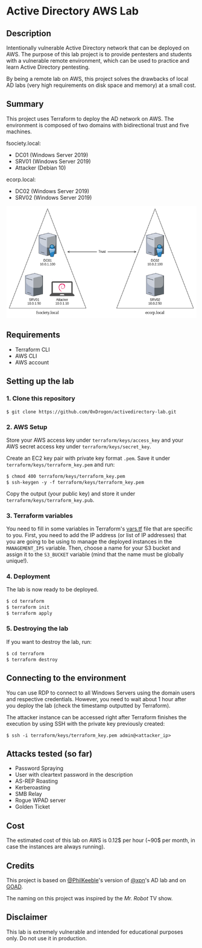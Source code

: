 # Active Directory AWS Lab


## Description

Intentionally vulnerable Active Directory network that can be deployed on AWS. The purpose of this lab project is to provide pentesters and students with a vulnerable remote environment, which can be used to practice and learn Active Directory pentesting.

By being a remote lab on AWS, this project solves the drawbacks of local AD labs (very high requirements on disk space and memory) at a small cost.


## Summary

This project uses Terraform to deploy the AD network on AWS. The environment is composed of two domains with bidirectional trust and five machines.

fsociety.local:
* DC01 (Windows Server 2019)
* SRV01 (Windows Server 2019)
* Attacker (Debian 10)

ecorp.local:
* DC02 (Windows Server 2019)
* SRV02 (Windows Server 2019)

![overview.png](./utils/overview.png)


## Requirements

* Terraform CLI
* AWS CLI
* AWS account


## Setting up the lab

### 1. Clone this repository

```
$ git clone https://github.com/0xDrogon/activedirectory-lab.git
```

### 2. AWS Setup

Store your AWS access key under `terraform/keys/access_key` and your AWS secret access key under `terraform/keys/secret_key`.

Create an EC2 key pair with private key format `.pem`. Save it under `terraform/keys/terraform_key.pem` and run:

```
$ chmod 400 terraform/keys/terraform_key.pem
$ ssh-keygen -y -f terraform/keys/terraform_key.pem
```

Copy the output (your public key) and store it under `terraform/keys/terraform_key.pub`.

### 3. Terraform variables

You need to fill in some variables in Terraform's [vars.tf](./terraform/vars.tf) file that are specific to you. First, you need to add the IP address (or list of IP addresses) that you are going to be using to manage the deployed instances in the `MANAGEMENT_IPS` variable. Then, choose a name for your S3 bucket and assign it to the `S3_BUCKET` variable (mind that the name must be globally unique!).

### 4. Deployment

The lab is now ready to be deployed.

```
$ cd terraform
$ terraform init
$ terraform apply
```

### 5. Destroying the lab

If you want to destroy the lab, run:

```
$ cd terraform
$ terraform destroy
```


## Connecting to the environment

You can use RDP to connect to all Windows Servers using the domain users and respective credentials. However, you need to wait about 1 hour after you deploy the lab (check the timestamp outputted by Terraform).

The attacker instance can be accessed right after Terraform finishes the execution by using SSH with the private key previously created:

```
$ ssh -i terraform/keys/terraform_key.pem admin@<attacker_ip>
```


## Attacks tested (so far)

* Password Spraying
* User with cleartext password in the description
* AS-REP Roasting
* Kerberoasting 
* SMB Relay
* Rogue WPAD server
* Golden Ticket


## Cost

The estimated cost of this lab on AWS is 0.12$ per hour (~90$ per month, in case the instances are always running).


## Credits

This project is based on [@PhilKeeble](https://github.com/PhilKeeble/AWS-RedTeam-ADLab)'s version of [@xpn](https://github.com/xpn/DemoLab)'s AD lab and on [GOAD](https://github.com/Orange-Cyberdefense/GOAD).

The naming on this project was inspired by the *Mr. Robot* TV show.


## Disclaimer

This lab is extremely vulnerable and intended for educational purposes only. Do not use it in production.